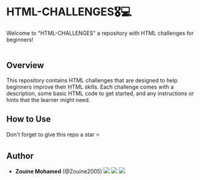 # HTML-CHALLENGES🎖️💻

Welcome to "HTML-CHALLENGES" a repository with HTML challenges for beginners!
<br><br>



## Overview

This repository contains  HTML challenges that are designed to help beginners improve their HTML skills. Each challenge comes with a description, some basic HTML code to get started, and any instructions or hints that the learner might need.

## How to Use


Don't forget to give this repo a star ⭐️

## Author
* **Zouine Mohamed** (@Zouine2005) 
  [<img src="https://img.shields.io/badge/Twitter-1DA1F2.svg?&style=plastic&logo=twitter&logoColor=white"/>](https://twitter.com/MohamadeZouine)
  [<img src="https://img.shields.io/badge/Linkedin-0A66C2.svg?&style=plastic&logo=linkedin&logoColor=white"/>](https://www.linkedin.com/in/mohamed-zouine-5716a2252)
  [<img src="https://img.shields.io/badge/GitHub-181717.svg?&style=plastic&logo=github&logoColor=white"/>](https://github.com/Zouine2005)


